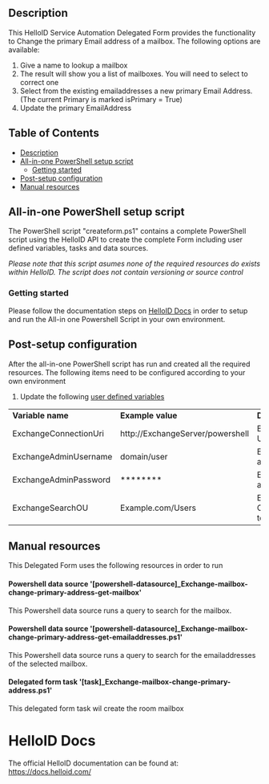 <!-- Description -->
## Description
This HelloID Service Automation Delegated Form provides the functionality to Change the primary Email address of a mailbox. The following options are available:
 1. Give a name to lookup a mailbox
 2. The result will show you a list of mailboxes. You will need to select to correct one
 3. Select from the existing emailaddresses a new primary Email Address. (The current Primary is marked isPrimary = True)
 4. Update the primary EmailAddress

<!-- TABLE OF CONTENTS -->
## Table of Contents
* [Description](#description)
* [All-in-one PowerShell setup script](#all-in-one-powershell-setup-script)
  * [Getting started](#getting-started)
* [Post-setup configuration](#post-setup-configuration)
* [Manual resources](#manual-resources)


## All-in-one PowerShell setup script
The PowerShell script "createform.ps1" contains a complete PowerShell script using the HelloID API to create the complete Form including user defined variables, tasks and data sources.

 _Please note that this script asumes none of the required resources do exists within HelloID. The script does not contain versioning or source control_


### Getting started
Please follow the documentation steps on [HelloID Docs](https://docs.helloid.com/hc/en-us/articles/360017556559-Service-automation-GitHub-resources) in order to setup and run the All-in one Powershell Script in your own environment.


## Post-setup configuration
After the all-in-one PowerShell script has run and created all the required resources. The following items need to be configured according to your own environment
 1. Update the following [user defined variables](https://docs.helloid.com/hc/en-us/articles/360014169933-How-to-Create-and-Manage-User-Defined-Variables)
<table>
  <tr><td><strong>Variable name</strong></td><td><strong>Example value</strong></td><td><strong>Description</strong></td></tr>
  <tr><td>ExchangeConnectionUri</td><td>http://ExchangeServer/powershell</td><td>Exchange server URI</td></tr>
  <tr><td>ExchangeAdminUsername</td><td>domain/user</td><td>Exchange server admin account</td></tr>
  <tr><td>ExchangeAdminPassword</td><td>********</td><td>Exchange server admin password</td></tr>
  <tr><td>ExchangeSearchOU</td><td>Example.com/Users</td><td>Exchange server OrganizationalUnit to search</td></tr>
</table>

## Manual resources
This Delegated Form uses the following resources in order to run

#### Powershell data source '[powershell-datasource]_Exchange-mailbox-change-primary-address-get-mailbox'
This Powershell data source runs a query to search for the mailbox.

#### Powershell data source '[powershell-datasource]_Exchange-mailbox-change-primary-address-get-emailaddresses.ps1'
This Powershell data source runs a query to search for the emailaddresses of the selected mailbox.

#### Delegated form task '[task]_Exchange-mailbox-change-primary-address.ps1'
This delegated form task wil create the room mailbox

# HelloID Docs
The official HelloID documentation can be found at: https://docs.helloid.com/